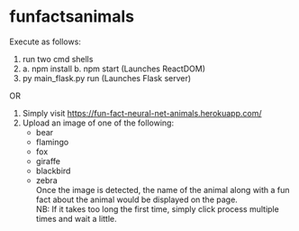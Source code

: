 # funfactsanimals
Execute as follows:
1. run two cmd shells
2. a. npm install
   b. npm start (Launches ReactDOM)
3. py main_flask.py run (Launches Flask server)

OR
1. Simply visit https://fun-fact-neural-net-animals.herokuapp.com/ 
2. Upload an image of one of the following:
   - bear
   - flamingo
   - fox
   - giraffe
   - blackbird
   - zebra<br />
Once the image is detected, the name of the animal along with a fun fact about the animal would be displayed on the page.<br />
NB: If it takes too long the first time, simply click process multiple times and wait a little.

